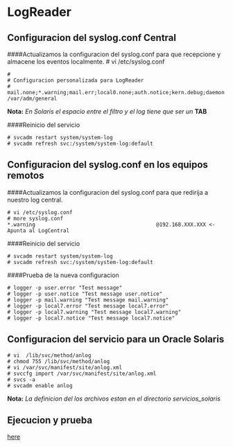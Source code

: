 LogReader
==============

Configuracion del syslog.conf Central
--------------
####Actualizamos la configuracion del syslog.conf para que recepcione y almacene los eventos localmente.
    # vi /etc/syslog.conf
     
    #
    # Configuracion personalizada para LogReader
    #
    mail.none;*.warning;mail.err;local0.none;auth.notice;kern.debug;daemon.notice;*.notice;   /var/adm/general
    
**Nota:** *En Solaris el espacio entre el filtro y el log tiene que ser un* **TAB**

####Reinicio del servicio

    # svcadm restart system/system-log
    # svcadm refresh svc:/system/system-log:default



Configuracion del syslog.conf en los equipos remotos
--------------
####Actualizamos la configuracion del syslog.conf para que redirija a nuestro log central.

    # vi /etc/syslog.conf
    # more syslog.conf
    *.warning                                       @192.168.XXX.XXX <- Apunta al LogCentral

####Reinicio del servicio

    # svcadm restart system/system-log
    # svcadm refresh svc:/system/system-log:default

####Prueba de la nueva configuracion

    # logger -p user.error "Test message"
    # logger -p user.notice "Test message user.notice"
    # logger -p mail.warning "Test message mail.warning"
    # logger -p local7.error "Test message local7.error"
    # logger -p local7.warning "Test message local7.warning"
    # logger -p local7.notice "Test message local7.notice"



Configuracion del servicio para un Oracle Solaris
--------------

    # vi  /lib/svc/method/anlog
    # chmod 755 /lib/svc/method/anlog
    # vi /var/svc/manifest/site/anlog.xml
    # svccfg import /var/svc/manifest/site/anlog.xml
    # svcs -a
    # svcadm enable anlog

**Nota:** *La definicion del los archivos estan en el directorio servicios_solaris*



Ejecucion y prueba
--------------
[here](http://nodejs.org/)
